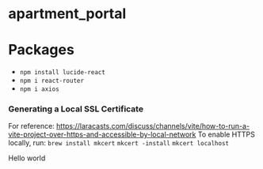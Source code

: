 ﻿# apartment_portal


# Packages
- ```npm install lucide-react```
- ```npm i react-router```
- ```npm i axios```

### Generating a Local SSL Certificate
For reference: https://laracasts.com/discuss/channels/vite/how-to-run-a-vite-project-over-https-and-accessible-by-local-network
To enable HTTPS locally, run:
```brew install mkcert```
```mkcert -install```
```mkcert localhost```

Hello world
